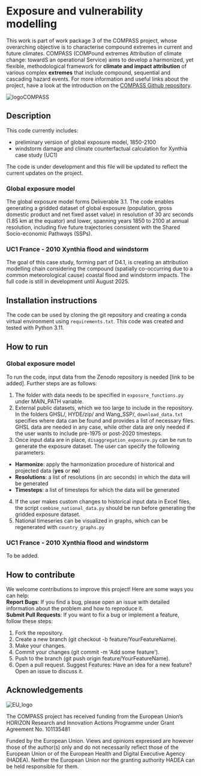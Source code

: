 # Exposure and vulnerability modelling
This work is part of work package 3 of the COMPASS project, whose overarching objective is to characterise compound extremes in current and future climates. COMPASS (COMPound extremes Attribution of climate change: towardS an operational Service) aims to develop a harmonized, yet flexible, methodological framework for **climate and impact attribution** of various complex **extremes** that include compound, sequential and cascading hazard events. For more information and useful links about the project, have a look at the introduction on the [COMPASS Github repository](https://github.com/HORIZON-COMPASS).

<img src="https://naturalhazards.eu/compass.png" alt="logoCOMPASS" style="max-width: 50%;">

## Description

This code currently includes:
- preliminary version of global exposure model, 1850-2100
- windstorm damage and climate counterfactual calculation for Xynthia case study (UC1)

The code is under development and this file will be updated to reflect the current updates on the project.

### Global exposure model

The global exposure model forms Deliverable 3.1. The code enables generating a gridded dataset of global exposure (population, gross domestic product and net fixed asset value) in resolution of 30 arc seconds (1.85 km at the equator) and lower, spanning years 1850 to 2100 at annual resolution, including five future trajectories consistent with the Shared Socio-economic Pathways (SSPs). 

### UC1 France - 2010 Xynthia flood and windstorm

The goal of this case study, forming part of D4.1, is creating an attribution modelling chain considering the compound (spatially co-occurring due to a common meteorological cause) coastal flood and windstorm impacts. The full code is still in development until August 2025.

## Installation instructions

The code can be used by cloning the git repository and creating a conda virtual environment using `requirements.txt`. This code was created and tested with Python 3.11.

## How to run

### Global exposure model

To run the code, input data from the Zenodo repository is needed [link to be added]. Further steps are as follows:

1. The folder with data needs to be specified in `exposure_functions.py` under MAIN_PATH variable.
2. External public datasets, which we too large to include in the repository. In the folders GHSL/, HYDE/zip/ and Wang_SSP/, `download_data.txt` specifies where data can be found and provides a list of necessary files. GHSL data are needed in any case, while other data are only needed if the user wants to include pre-1975 or post-2020 timesteps. 
3. Once input data are in place, `disaggregation_exposure.py` can be run to generate the exposure dataset. The user can specify the following parameters:
- **Harmonize**: apply the harmonization procedure of historical and projected data (**yes** or **no**)
- **Resolutions**: a list of resolutions (in arc seconds) in which the data will be generated
- **Timesteps**: a list of timesteps for which the data will be generated
4. If the user makes custom changes to historical input data in Excel files, the script `combine_national_data.py` should be run before generating the gridded exposure dataset.
5. National timeseries can be visualized in graphs, which can be regenerated with `country_graphs.py`

### UC1 France - 2010 Xynthia flood and windstorm

To be added.

## How to contribute
We welcome contributions to improve this project! Here are some ways you can help: <br/>
<b>Report Bugs</b>: If you find a bug, please open an issue with detailed information about the problem and how to reproduce it. <br/>
<b>Submit Pull Requests</b>: If you want to fix a bug or implement a feature, follow these steps:
<ol>
<li>Fork the repository.</li>
<li>Create a new branch (git checkout -b feature/YourFeatureName).</li>
<li>Make your changes.</li>
<li>Commit your changes (git commit -m 'Add some feature').</li>
<li>Push to the branch (git push origin feature/YourFeatureName).</li>
<li>Open a pull request. Suggest Features: Have an idea for a new feature? Open an issue to discuss it.</li>
</ol>

## Acknowledgements
<img src="https://naturalhazards.eu/eu.png" alt="EU_logo" style="max-width: 100%;">

The COMPASS project has received funding from the European Union’s HORIZON Research and Innovation Actions Programme under Grant Agreement No. 101135481

Funded by the European Union. Views and opinions expressed are however those of the author(s) only and do not necessarily reflect those of the European Union or of the European Health and Digital Executive Agency (HADEA). Neither the European Union nor the granting authority HADEA can be held responsible for them.
